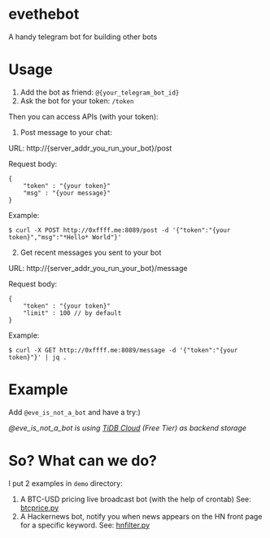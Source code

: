 # evethebot

A handy telegram bot for building other bots

# Usage

1. Add the bot as friend: `@{your_telegram_bot_id}`
2. Ask the bot for your token: `/token`

Then you can access APIs (with your token):

1. Post message to your chat:

URL: http://{server_addr_you_run_your_bot}/post

Request body:

```
{
    "token" : "{your token}"
    "msg" : "{your message}"
}
```

Example:

`$ curl -X POST http://0xffff.me:8089/post -d '{"token":"{your token}","msg":"*Hello* World"}'`

2. Get recent messages you sent to your bot

URL: http://{server_addr_you_run_your_bot}/message

Request body:

```
{
    "token" : "{your token}"
    "limit" : 100 // by default
}
```
Example:

`$ curl -X GET http://0xffff.me:8089/message -d '{"token":"{your token}"}' | jq .`

# Example

Add `@eve_is_not_a_bot` and have a try:)

*@eve_is_not_a_bot is using [TiDB Cloud](https://tidbcloud.com) (Free Tier) as backend storage*


# So? What can we do?

I put 2 examples in `demo` directory:

1. A BTC-USD pricing live broadcast bot (with the help of crontab) See: [btcprice.py](https://github.com/c4pt0r/evethebot/blob/main/demo/btcprice.py)
2. A Hackernews bot, notify you when news appears on the HN front page for a specific keyword. See: [hnfilter.py](https://github.com/c4pt0r/evethebot/blob/main/demo/hnfilter.py)


